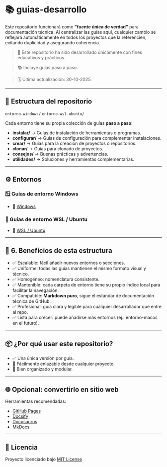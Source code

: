 # 📚 guias-desarrollo

Este repositorio funcionará como **"fuente única de verdad"** para documentación técnica. Al centralizar las guías aquí, cualquier cambio se reflejará automáticamente en todos los proyectos que la referencien, evitando duplicidad y asegurando coherencia.

> 📁 Este repositorio ha sido desarrollado únicamente con fines educativos y prácticos.

> 📚 Incluye guías paso a paso.

> 🗓 Última actualización: 30-10-2025.

---

## 🧭 Estructura del repositorio

`entorno-windows/`
`entorno-wsl-ubuntu/`

Cada entorno tiene su propia colección de guías **paso a paso**:
- **instalar/** → Guías de instalación de herramientas o programas. 
- **configurar/** → Guías de configuración para complementar instalaciones.
- **crear/** → Guías para la creación de proyectos o repositorios.
- **clonar/** → Guías para clonado de proyectos. 
- **consejos/** → Buenas prácticas y advertencias.
- **utilidades/** → Soluciones y herramientas complementarias.

---

## ⚙️ Entornos

### 🪟 Guías de entorno Windows
- 📂 [Windows](https://github.com/tejada1970/guias-desarrollo/blob/master/entorno-windows/README.md)

### 🐧 Guías de entorno WSL / Ubuntu
- 📂 [WSL / Ubuntu](https://github.com/tejada1970/guias-desarrollo/blob/master/entorno-wsl/README.md)

---

## 🧠 6. Beneficios de esta estructura
- ✅ Escalable: fácil añadir nuevos entornos o secciones.
- ✅ Uniforme: todas las guías mantienen el mismo formato visual y técnico.
- ✅ Homogéneo: nomenclatura consistente.
- ✅ Mantenible: cada carpeta de entorno tiene su propio índice local para facilitar la navegación.
- ✅ Compatible: **Markdown puro**, sigue el estándar de documentación técnica de GitHub.
- ✅ Profesional: guía clara y legible para cualquier desarrollador que entre al repo.
- ✅ Lista para crecer: puede añadirse más entornos (ej.: entorno-macos en el futuro).

---

## 📦 ¿Por qué usar este repositorio?
- ✅ Una única versión por guía.
- 🔗 Fácilmente enlazable desde cualquier proyecto.
- 📁 Bien organizado y modular.

---

## 🌐 Opcional: convertirlo en sitio web
Herramientas recomendadas:
- [GitHub Pages](https://pages.github.com/)
- [Docsify](https://docsify.js.org)
- [Docusaurus](https://docusaurus.io)
- [MkDocs](https://www.mkdocs.org/)

---

## 📜 Licencia
Proyecto licenciado bajo [MIT License](LICENSE)
